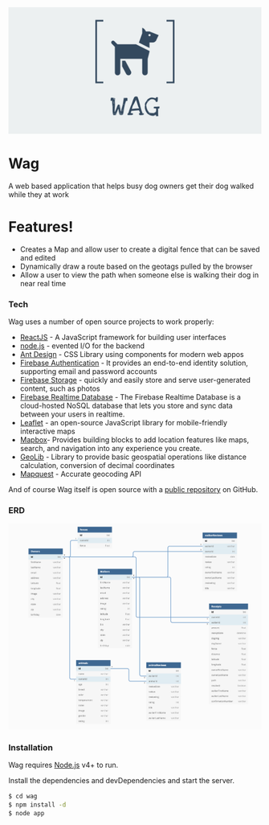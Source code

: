 ![image](images/bannerLogo.png)
# Wag

A web based application that helps busy dog owners get their dog walked while they at work

# Features!

- Creates a Map and allow user to create a digital fence that can be saved and edited
- Dynamically draw a route based on the geotags pulled by the browser
- Allow a user to view the path when someone else is walking their dog in near real time

### Tech

Wag uses a number of open source projects to work properly:

* [ReactJS] - A JavaScript framework for building user interfaces
* [node.js] - evented I/O for the backend
* [Ant Design] - CSS Library using components for modern web appos
* [Firebase Authentication] - It provides an end-to-end identity solution, supporting email and password accounts
* [Firebase Storage] -  quickly and easily store and serve user-generated content, such as photos
* [Firebase Realtime Database] - The Firebase Realtime Database is a cloud-hosted NoSQL database that lets you store and sync data between your users in realtime.
* [Leaflet] - an open-source JavaScript library for mobile-friendly interactive maps
* [Mapbox]- Provides building blocks to add location features like maps, search, and navigation into any experience you create.
* [GeoLib] - Library to provide basic geospatial operations like distance calculation, conversion of decimal coordinates 
* [Mapquest] - Accurate geocoding API 

And of course Wag itself is open source with a [public repository][Wag] on GitHub.

### ERD

![image](images/ERD.png)

### Installation

Wag requires [Node.js](https://nodejs.org/) v4+ to run.

Install the dependencies and devDependencies and start the server.

```sh
$ cd wag
$ npm install -d
$ node app
```


[//]: # (These are reference links used in the body)


   [Wag]: <https://wag-app-d212c.firebaseapp.com>
   [git-repo-url]: <https://github.com/Sglavin85/Wag>
   [Firebase Storage]: <https://firebase.google.com/products/storage/?authuser=0>
   [Firebase Authentication]: <https://firebase.google.com/products/auth/?authuser=0>
   [Firebase Realtime Database]: <https://firebase.google.com/products/realtime-database/?authuser=0>
   [node.js]: <http://nodejs.org>
   [Ant Design]: <https://ant.design/>
   [Leaflet]: <https://leafletjs.com/>
   [Mapbox]: <https://www.mapbox.com/>
   [Geolib]: <https://www.npmjs.com/package/geolib>
   [ReactJS]: <https://reactjs.org/>
   [Mapquest]: <https://developer.mapquest.com/>
